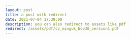 ```yaml
---
layout: post
title: a post with redirect
date: 2021-07-04 17:39:00
description: you can also redirect to assets like pdf
redirect: /assets/pdf/cv_minguk_Nov30_version1.pdf
---
```

